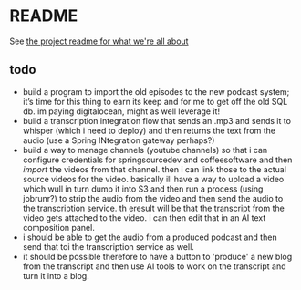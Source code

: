# README

See [the project readme for what we're all about](https://github.com/bootiful-media-mogul/.github/blob/main/profile/README.md)


## todo
- build a program to import the old episodes to the new podcast system; it’s time for this thing to earn its keep and for me to get off the old SQL db. im paying digitalocean, might as well leverage it!
- build a transcription integration flow that sends an .mp3 and sends it to whisper (which i need to deploy) and then returns the text from the audio (use a Spring INtegration gateway perhaps?)
- build a way to manage channels (youtube channels) so that i can configure credentials for springsourcedev and coffeesoftware and then _import_ the videos from that channel. then i can link those to the actual source videos for the video. basically ill have a way to upload  a video which wull in turn dump it into S3 and then run a process (using jobrunr?) to strip the audio from the video and then send the audio to the transcription service. th eresult will be that the transcript from the video gets attached to the video. i can then edit that in an AI text composition panel. 
- i should be able to get the audio from a produced podcast and then send that toi the transcription service as well. 
- it should be possible therefore to have a button to 'produce' a new blog from the transcript and then use AI tools to work on the transcript and turn it into a blog. 
